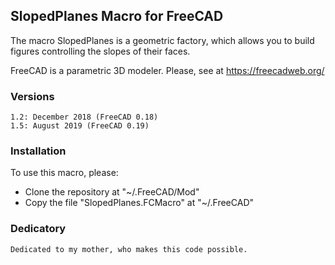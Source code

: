 ## SlopedPlanes Macro for FreeCAD
The macro SlopedPlanes is a geometric factory, which allows you to build figures controlling the slopes of their faces.

FreeCAD is a parametric 3D modeler. Please, see at https://freecadweb.org/

### Versions

    1.2: December 2018 (FreeCAD 0.18)
    1.5: August 2019 (FreeCAD 0.19)

### Installation
To use this macro, please:

* Clone the repository at "~/.FreeCAD/Mod"
* Copy the file "SlopedPlanes.FCMacro" at "~/.FreeCAD"

### Dedicatory
    Dedicated to my mother, who makes this code possible.